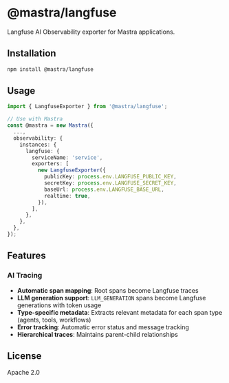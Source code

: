 # @mastra/langfuse

Langfuse AI Observability exporter for Mastra applications.

## Installation

```bash
npm install @mastra/langfuse
```

## Usage

```typescript
import { LangfuseExporter } from '@mastra/langfuse';

// Use with Mastra
const @mastra = new Mastra({
  ...,
  observability: {
    instances: {
      langfuse: {
        serviceName: 'service',
        exporters: [
          new LangfuseExporter({
            publicKey: process.env.LANGFUSE_PUBLIC_KEY,
            secretKey: process.env.LANGFUSE_SECRET_KEY,
            baseUrl: process.env.LANGFUSE_BASE_URL,
            realtime: true,
          }),
        ],
      },
    },
  },
});
```

## Features

### AI Tracing

- **Automatic span mapping**: Root spans become Langfuse traces
- **LLM generation support**: `LLM_GENERATION` spans become Langfuse generations with token usage
- **Type-specific metadata**: Extracts relevant metadata for each span type (agents, tools, workflows)
- **Error tracking**: Automatic error status and message tracking
- **Hierarchical traces**: Maintains parent-child relationships

## License

Apache 2.0
